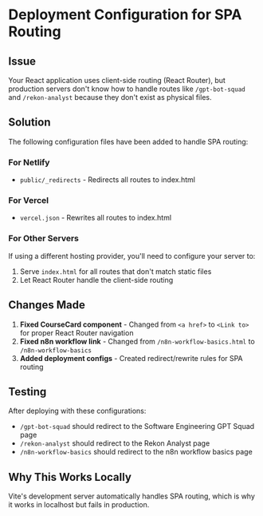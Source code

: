 # Deployment Configuration for SPA Routing

## Issue
Your React application uses client-side routing (React Router), but production servers don't know how to handle routes like `/gpt-bot-squad` and `/rekon-analyst` because they don't exist as physical files.

## Solution
The following configuration files have been added to handle SPA routing:

### For Netlify
- `public/_redirects` - Redirects all routes to index.html

### For Vercel  
- `vercel.json` - Rewrites all routes to index.html

### For Other Servers
If using a different hosting provider, you'll need to configure your server to:
1. Serve `index.html` for all routes that don't match static files
2. Let React Router handle the client-side routing

## Changes Made
1. **Fixed CourseCard component** - Changed from `<a href>` to `<Link to>` for proper React Router navigation
2. **Fixed n8n workflow link** - Changed from `/n8n-workflow-basics.html` to `/n8n-workflow-basics`
3. **Added deployment configs** - Created redirect/rewrite rules for SPA routing

## Testing
After deploying with these configurations:
- `/gpt-bot-squad` should redirect to the Software Engineering GPT Squad page
- `/rekon-analyst` should redirect to the Rekon Analyst page  
- `/n8n-workflow-basics` should redirect to the n8n workflow basics page

## Why This Works Locally
Vite's development server automatically handles SPA routing, which is why it works in localhost but fails in production. 